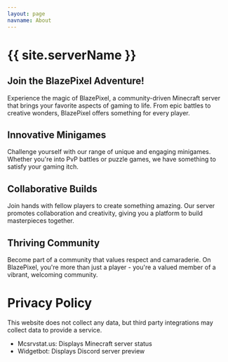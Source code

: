 ```yaml
---
layout: page
navname: About
---
```


# {{ site.serverName }}
## Join the BlazePixel Adventure!

Experience the magic of BlazePixel, a community-driven Minecraft server that brings your favorite aspects of gaming to life. From epic battles to creative wonders, BlazePixel offers something for every player.

## Innovative Minigames

Challenge yourself with our range of unique and engaging minigames. Whether you're into PvP battles or puzzle games, we have something to satisfy your gaming itch.

## Collaborative Builds

Join hands with fellow players to create something amazing. Our server promotes collaboration and creativity, giving you a platform to build masterpieces together.

## Thriving Community

Become part of a community that values respect and camaraderie. On BlazePixel, you're more than just a player - you're a valued member of a vibrant, welcoming community.



# Privacy Policy

This website does not collect any data, but third party integrations may collect data to provide a service.

- Mcsrvstat.us: Displays Minecraft server status
- Widgetbot: Displays Discord server preview
